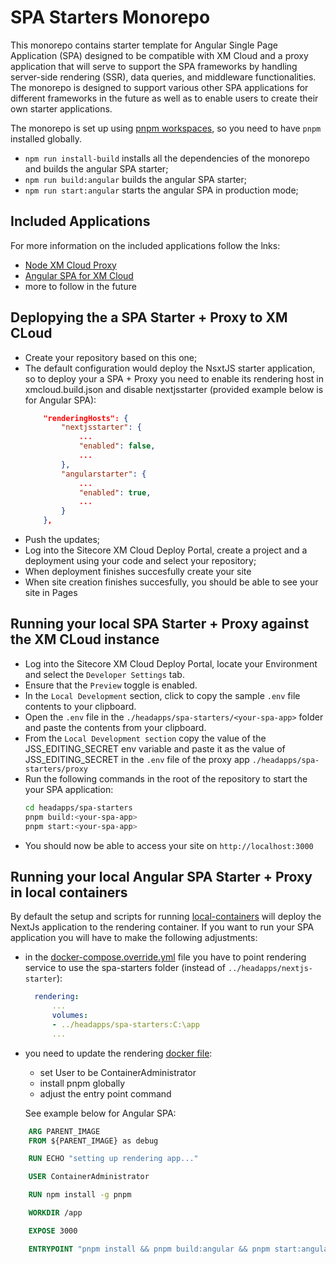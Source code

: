 # SPA Starters Monorepo

This monorepo contains starter template for Angular Single Page Application (SPA) designed to be compatible with XM Cloud and a proxy application that will serve to support the SPA frameworks by handling server-side rendering (SSR), data queries, and middleware functionalities. The monorepo is designed to support various other SPA applications for different frameworks in the future as well as to enable users to create their own starter applications.

The monorepo is set up using [pnpm workspaces](https://pnpm.io/workspaces), so you need to have `pnpm` installed globally.

- `npm run install-build` installs all the dependencies of the monorepo and builds the angular SPA starter;
- `npm run build:angular` builds the angular SPA starter;
- `npm run start:angular` starts the angular SPA in production mode;

## Included Applications

For more information on the included applications follow the lnks:

- [Node XM Cloud Proxy](proxy/)
- [Angular SPA for XM Cloud](angular/)
- more to follow in the future

## Deplopying the a SPA Starter + Proxy to XM CLoud

- Create your repository based on this one;
- The default configuration would deploy the NsxtJS starter application, so to deploy your a SPA + Proxy you need to enable its rendering host in xmcloud.build.json and disable nextjsstarter (provided example below is for Angular SPA):
  ```json
      "renderingHosts": {
          "nextjsstarter": {
              ...
              "enabled": false,
              ...
          },
          "angularstarter": {
              ...
              "enabled": true,
              ...
          }
      },
  ```
- Push the updates;
- Log into the Sitecore XM Cloud Deploy Portal, create a project and a deployment using your code and select your repository;
- When deployment finishes succesfully create your site
- When site creation finishes succesfully, you should be able to see your site in Pages

## Running your local SPA Starter + Proxy against the XM CLoud instance

- Log into the Sitecore XM Cloud Deploy Portal, locate your Environment and select the `Developer Settings` tab.
- Ensure that the `Preview` toggle is enabled.
- In the `Local Development` section, click to copy the sample `.env` file contents to your clipboard.
- Open the `.env` file in the `./headapps/spa-starters/<your-spa-app>` folder and paste the contents from your clipboard.
- From the `Local Development section` copy the value of the JSS_EDITING_SECRET env variable and paste it as the value of JSS_EDITING_SECRET in the `.env` file of the proxy app `./headapps/spa-starters/proxy`
- Run the following commands in the root of the repository to start the your SPA application:
  ```bash
  cd headapps/spa-starters
  pnpm build:<your-spa-app>
  pnpm start:<your-spa-app>
  ```
- You should now be able to access your site on `http://localhost:3000`

## Running your local Angular SPA Starter + Proxy in local containers

By default the setup and scripts for running [local-containers](../../local-conatiners/) will deploy the NextJs application to the rendering container. If you want to run your SPA application you will have to make the following adjustments:

- in the [docker-compose.override.yml](../../local-conatiners/docker-compose.override.yml) file you have to point rendering service to use the spa-starters folder (instead of `../headapps/nextjs-starter`):
  ```yml
    rendering:
        ...
        volumes:
        - ../headapps/spa-starters:C:\app
        ...
  ```
- you need to update the rendering [docker file](../../local-conatiners/docker/build/rendering/Dockerfile):

  - set User to be ContainerAdministrator
  - install pnpm globally
  - adjust the entry point command

  See example below for Angular SPA:

```dockerfile
    ARG PARENT_IMAGE
    FROM ${PARENT_IMAGE} as debug

    RUN ECHO "setting up rendering app..."

    USER ContainerAdministrator

    RUN npm install -g pnpm

    WORKDIR /app

    EXPOSE 3000

    ENTRYPOINT "pnpm install && pnpm build:angular && pnpm start:angular"
```
